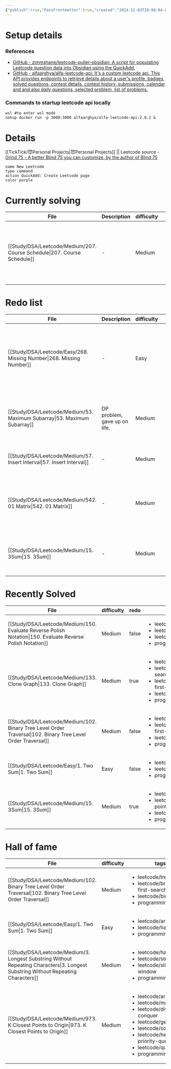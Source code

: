 ```yaml
---
{"publish":true,"PassFrontmatter":true,"created":"2024-12-03T20:08:04.895+05:30","updated":"2024-12-26T08:34:11.368+05:30"}
---
```


# Setup details
### References 
-  [GitHub - zimmshane/leetcode-puller-obsidian: A script for populating Leetcode question data into Obsidian using the QuickAdd.](https://github.com/zimmshane/leetcode-puller-obsidian)
- [GitHub - alfaarghya/alfa-leetcode-api: It's a custom leetcode api. This API provides endpoints to retrieve details about a user's profile, badges, solved questions, contest details, contest history, submissions, calendar and and also daily questions, selected problem, list of problems.](https://github.com/alfaarghya/alfa-leetcode-api)
### Commands to startup leetcode api locally

```shell
wsl #to enter wsl mode
nohup docker run -p 3000:3000 alfaarghya/alfa-leetcode-api:2.0.1 &
```


# Details 
[[TickTick/😈Personal Projects\|😈Personal Projects]]  || Leetcode source - [Grind 75 - A better Blind 75 you can customize, by the author of Blind 75](https://www.techinterviewhandbook.org/grind75/?hours=5&weeks=26)

```button
name New Leetcode
type command
action QuickAdd: Create Leetcode page
color purple
```

# Currently solving
| File                                                                        | Description | difficulty | tags                                                                                                                                                                      | link                                          | Date                        |
| --------------------------------------------------------------------------- | ----------- | ---------- | ------------------------------------------------------------------------------------------------------------------------------------------------------------------------- | --------------------------------------------- | --------------------------- |
| [[Study/DSA/Leetcode/Medium/207. Course Schedule\|207. Course Schedule]] | \-          | Medium     | <ul><li>leetcode/depth-first-search</li><li>leetcode/breadth-first-search</li><li>leetcode/graph</li><li>leetcode/topological-sort</li><li>programming/practice</li></ul> | https://leetcode.com/problems/course-schedule | 9:30 AM - December 21, 2024 |


# Redo list 
| File                                                                        | Description                  | difficulty | tags                                                                                                                                                                                                      | link                                           | Date                         |
| --------------------------------------------------------------------------- | ---------------------------- | ---------- | --------------------------------------------------------------------------------------------------------------------------------------------------------------------------------------------------------- | ---------------------------------------------- | ---------------------------- |
| [[Study/DSA/Leetcode/Easy/268. Missing Number\|268. Missing Number]]     | \-                           | Easy       | <ul><li>leetcode/array</li><li>leetcode/hash-table</li><li>leetcode/math</li><li>leetcode/binary-search</li><li>leetcode/bit-manipulation</li><li>leetcode/sorting</li><li>programming/practice</li></ul> | https://leetcode.com/problems/missing-number   | 8:31 PM - December 04, 2024  |
| [[Study/DSA/Leetcode/Medium/53. Maximum Subarray\|53. Maximum Subarray]] | DP problem, gave up on life. | Medium     | <ul><li>leetcode/array</li><li>leetcode/divide-and-conquer</li><li>leetcode/dynamic-programming</li><li>programming/practice</li></ul>                                                                    | https://leetcode.com/problems/maximum-subarray | 8:51 PM - December 04, 2024  |
| [[Study/DSA/Leetcode/Medium/57. Insert Interval\|57. Insert Interval]]   | \-                           | Medium     | <ul><li>leetcode/array</li><li>programming/practice</li><li>leetcode/interval</li></ul>                                                                                                                   | https://leetcode.com/problems/insert-interval  | 8:03 PM - December 05, 2024  |
| [[Study/DSA/Leetcode/Medium/542. 01 Matrix\|542. 01 Matrix]]             | \-                           | Medium     | <ul><li>leetcode/array</li><li>leetcode/dynamic-programming</li><li>leetcode/breadth-first-search</li><li>leetcode/matrix</li><li>programming/practice</li></ul>                                          | https://leetcode.com/problems/01-matrix        | 7:48 AM - December 12, 2024  |
| [[Study/DSA/Leetcode/Medium/15. 3Sum\|15. 3Sum]]                         | \-                           | Medium     | <ul><li>leetcode/array</li><li>leetcode/two-pointers</li><li>leetcode/sorting</li><li>programming/practice</li></ul>                                                                                      | https://leetcode.com/problems/3sum             | 11:37 PM - December 18, 2024 |


# Recently Solved
| File                                                                                                            | difficulty | redo  | tags                                                                                                                                                                | file.ctime                   |
| --------------------------------------------------------------------------------------------------------------- | ---------- | ----- | ------------------------------------------------------------------------------------------------------------------------------------------------------------------- | ---------------------------- |
| [[Study/DSA/Leetcode/Medium/150. Evaluate Reverse Polish Notation\|150. Evaluate Reverse Polish Notation]]   | Medium     | false | <ul><li>leetcode/array</li><li>leetcode/math</li><li>leetcode/stack</li><li>programming/practice</li></ul>                                                          | 9:35 PM - December 20, 2024  |
| [[Study/DSA/Leetcode/Medium/133. Clone Graph\|133. Clone Graph]]                                             | Medium     | true  | <ul><li>leetcode/hash-table</li><li>leetcode/depth-first-search</li><li>leetcode/breadth-first-search</li><li>leetcode/graph</li><li>programming/practice</li></ul> | 8:49 PM - December 20, 2024  |
| [[Study/DSA/Leetcode/Medium/102. Binary Tree Level Order Traversal\|102. Binary Tree Level Order Traversal]] | Medium     | false | <ul><li>leetcode/tree</li><li>leetcode/breadth-first-search</li><li>leetcode/binary-tree</li><li>programming/practice</li></ul>                                     | 8:40 PM - December 20, 2024  |
| [[Study/DSA/Leetcode/Easy/1. Two Sum\|1. Two Sum]]                                                           | Easy       | false | <ul><li>leetcode/array</li><li>leetcode/hash-table</li><li>programming/practice</li></ul>                                                                           | 8:58 AM - December 19, 2024  |
| [[Study/DSA/Leetcode/Medium/15. 3Sum\|15. 3Sum]]                                                             | Medium     | true  | <ul><li>leetcode/array</li><li>leetcode/two-pointers</li><li>leetcode/sorting</li><li>programming/practice</li></ul>                                                | 11:37 PM - December 18, 2024 |


# Hall of fame
| File                                                                                                                                  | difficulty | tags                                                                                                                                                                                                                                         | link                                                                         |
| ------------------------------------------------------------------------------------------------------------------------------------- | ---------- | -------------------------------------------------------------------------------------------------------------------------------------------------------------------------------------------------------------------------------------------- | ---------------------------------------------------------------------------- |
| [[Study/DSA/Leetcode/Medium/102. Binary Tree Level Order Traversal\|102. Binary Tree Level Order Traversal]]                       | Medium     | <ul><li>leetcode/tree</li><li>leetcode/breadth-first-search</li><li>leetcode/binary-tree</li><li>programming/practice</li></ul>                                                                                                              | https://leetcode.com/problems/binary-tree-level-order-traversal              |
| [[Study/DSA/Leetcode/Easy/1. Two Sum\|1. Two Sum]]                                                                                 | Easy       | <ul><li>leetcode/array</li><li>leetcode/hash-table</li><li>programming/practice</li></ul>                                                                                                                                                    | https://leetcode.com/problems/two-sum                                        |
| [[Study/DSA/Leetcode/Medium/3. Longest Substring Without Repeating Characters\|3. Longest Substring Without Repeating Characters]] | Medium     | <ul><li>leetcode/hash-table</li><li>leetcode/string</li><li>leetcode/sliding-window</li><li>programming/practice</li></ul>                                                                                                                   | https://leetcode.com/problems/longest-substring-without-repeating-characters |
| [[Study/DSA/Leetcode/Medium/973. K Closest Points to Origin\|973. K Closest Points to Origin]]                                     | Medium     | <ul><li>leetcode/array</li><li>leetcode/math</li><li>leetcode/divide-and-conquer</li><li>leetcode/geometry</li><li>leetcode/sorting</li><li>leetcode/heap-priority-queue</li><li>leetcode/quickselect</li><li>programming/practice</li></ul> | https://leetcode.com/problems/k-closest-points-to-origin                     |

